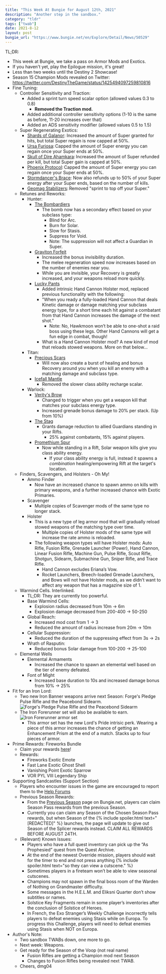 ```yaml
---
title: "This Week At Bungie for August 12th, 2021"
description: "Another step in the sandbox."
category: "tldr"
tags: ["twab"]
date: 2021-8-12
layout: post
bungie_url: "https://www.bungie.net/en/Explore/Detail/News/50529"
---
```

TL;DR:
- This week at Bungie, we take a pass on Armor Mods and Exotics.
- If you haven't yet, play the Epilogue mission, it's great!
- Less than two weeks until the Destiny 2 Showcase!
- Season 15 Champion Mods revealed on Twitter: https://twitter.com/DestinyTheGame/status/1425494097259810816
- Fine Tuning:
  - Controller Sensitivity and Traction:
    - Added a sprint turn speed scalar option (allowed values 0.3 to 0.8)
      - **Removed the Traction mod.**
    - Added additional controller sensitivity options (1-10 is the same as before, 11-20 increases over that)
    - Added an ADS sensitivity modifier (allowed values 0.5 to 1.5)
  - Super Regenerating Exotics:
    - [Shards of Galanor](https://braytech.org/inspect/item/691578979): Increased the amount of Super granted for hits, but total Super regain is now capped at 50%.
    - [Ursa Furiosa](https://braytech.org/inspect/item/1848640623): Capped the amount of Super energy you can regain once your Super ends at 50%.
    - [Skull of Dire Ahamkara](https://braytech.org/inspect/item/1030017949): Increased the amount of Super refunded per kill, but total Super gain is capped at 50%.
    - [Phoenix Protocol](https://braytech.org/inspect/item/4057299719): Capped the amount of Super energy you can regain once your Super ends at 50%.
    - [Stormdancer's Brace](https://braytech.org/inspect/item/1996008488): Now also refunds up to 50% of your Super energy after your Super ends, based on the number of kills.
    - [Geomag Stabilizers](https://braytech.org/inspect/item/121305948): Removed "sprint to top off your Super."
  - Retunes and Reworks:
    - Hunter:
      - [The Bombardiers](https://braytech.org/inspect/item/1219761634)
        - The bomb now has a secondary effect based on your subclass type:
          - Blind for Arc.
          - Burn for Solar.
          - Slow for Stasis.
          - Suppress for Void.
          - Note: The suppression will not affect a Guardian in Super.
      - [Graviton Forfeit](https://braytech.org/inspect/item/2773056939)
        - Increased the bonus invisibility duration.
        - The melee regeneration speed now increases based on the number of enemies near you.
        - While you are invisible, your Recovery is greatly increased, and your weapons reload more quickly.
      - [Lucky Pants](https://braytech.org/inspect/item/193869522)
        - Added intrinsic Hand Cannon Holster mod, replaced previous functionality with the following:
        - "When you ready a fully-loaded Hand Cannon that deals Kinetic damage or damage matching your subclass energy type, for a short time each hit against a combatant from that Hand Cannon increases the damage of the next shot.”
          - Note: No, Hawkmoon won’t be able to one-shot a raid boss using these legs. Other Hand Cannons will get a fun edge in combat, though!
        - What is a Hand Cannon Holster mod? A new kind of mod that reloads stowed weapons. More on that below…
    - Titan:
      - [Precious Scars](https://braytech.org/inspect/item/3974038291)
        - Will now also create a burst of healing and bonus Recovery around you when you kill an enemy with a matching damage and subclass type.
      - [Icefall Mantle](https://braytech.org/inspect/item/1467044898)
        - Removed the slower class ability recharge scalar.
    - Warlock:
      - [Verity's Brow](https://braytech.org/inspect/item/2428181146)
        - Changed to trigger when you get a weapon kill that matches your subclass energy type.
        - Increased grenade bonus damage to 20% per stack. (Up from 10%)
      - [The Stag](https://braytech.org/inspect/item/2177524718)
        - Grants damage reduction to allied Guardians standing in your Rifts.
          - 25% against combatants, 15% against players.
      - [Promethium Spur](https://braytech.org/inspect/item/235591051)
        - Now while standing in a Rift, Solar weapon kills give you class ability energy.
          - If your class ability energy is full, instead it spawns a _combination_ healing/empowering Rift at the target's location.
  - Finders, Scavengers, and Holsters - Oh My!
    - Ammo Finder
      - Now have an increased chance to spawn ammo on kills with primary weapons, and a further increased chance with Exotic Primaries.
    - Scavenger
      - Multiple copies of Scavenger mods of the same type no longer stack.
    - Holster
      - This is a new type of leg armor mod that will gradually reload stowed weapons of the matching type over time.
        - Multiple copies of Holster mods of the same type will increase the rate ammo is reloaded.
      - The following weapon types will have Holster mods: Auto Rifle, Fusion Rifle, Grenade Launcher (Power), Hand Cannon, Linear Fusion Rifle, Machine Gun, Pulse Rifle, Scout Rifle, Shotgun, Sidearm, Submachine Gun, Sniper Rifle, and Trace Rifle.
        - Hand Cannon excludes Eriana’s Vow.
        - Rocket Launchers, Breech-loaded Grenade Launchers, and Bows will not have Holster mods, as we didn’t want to affect any weapon that has a magazine size of 1.
  - Warmind Cells. Interlinked.
    - TL;DR: They are currently too powerful.
    - Base Warmind Cells:
      - Explosion radius decreased from 10m -> 6m
      - Explosion damage decreased from 200-400 -> 50-250
    - Global Reach:
      - Increased mod cost from 1 -> 3
      - Reduced the amount of radius increase from 20m -> 10m
    - Cellular Suppression:
      - Reduced the duration of the suppressing effect from 3s -> 2s
    - Wrath of Rasputin:
      - Reduced bonus Solar damage from 100-200 -> 25-100
  - Elemental Wells
    - Elemental Armaments
      - Increased the chance to spawn an elemental well based on the tier of enemy defeated.
    - Font of Might
      - Increased base duration to 10s and increased damage bonus from 10% -> 25%
- Fit for an Iron Lord:
  - Two new Iron Banner weapons arrive next Season: Forge's Pledge Pulse Rifle and the Peacebond Sidearm.
![Forge's Pledge Pulse Rifle and the Peacebond Sidearm](https://www.bungie.net/pubassets/pkgs/152/152303/JJ_S15_IronBanner_Weapons.jpg?cv=3983621215&av=132766007)
  - The Iron Forerunner set will also be available to earn.
![Iron Forerunner armor set](https://www.bungie.net/pubassets/pkgs/152/152303/JJ_S15_IronBanner_Group_16-9.jpg?cv=3983621215&av=132766007)
    - This armor set has the new Lord's Pride intrisic perk. Wearing a piece of this armor increases the chance of getting an Enhancement Prism at the end of a match. Stacks up to four pieces of armor.
- Prime Rewards: Fireworks Bundle
  - Claim your rewards [here](https://bung.ie/PrimeGaming)!
  - Rewards:
    - Fireworks Exotic Emote
    - Fast Lane Exotic Ghost Shell
    - Vanishing Point Exotic Sparrow
    - VOR PYL VIII Legendary Ship
- Supporting Sandcastles (Support Section)
  - Players who encounter issues in the game are encouraged to report them to the [Help Forums](https://www.bungie.net/en/Forums/Topics/?tg=Help)
  - Previous Season Rewards:
    - From the [Previous Season](https://www.bungie.net/7/en/Seasons/PreviousSeason) page on Bungie.net, players can claim Season Pass rewards from the previous Season.
    - Currently you can claim any Season of the Chosen Season Pass rewards, but when Season of the {% include spoiler.html text="[REDACTED]" %} launches, the page will update to give out Season of the Splicer rewards instead. CLAIM ALL REWARDS BEFORE AUGUST 24TH.
  - (Relevant) Known Issues:
    - Players who have a full quest inventory can pick up the “As Prophesied” quest from the Quest Archive.
    - At the end of the newest Override mission, players should wait for the timer to end and not press anything {% include spoiler.html text="so they can view a cutscene." %}
    - Sometimes players in a fireteam won’t be able to view seasonal cutscenes.
    - Champions may not spawn in the final boss room of the Warden of Nothing on Grandmaster difficulty.
    - Some messages in the H.E.L.M. and Eliksni Quarter don’t show subtitles or names.
    - Solstice Key Fragments remain in some player’s inventories after the conclusion of Solstice of Heroes.
    - In French, the Exo Stranger’s Weekly Challenge incorrectly tells players to defeat enemies using Stasis while on Europa. To progress this Challenge, players will need to defeat enemies using Stasis when NOT on Europa.
- Author's Note:
  - Two sandbox TWABs down, one more to go.
  - Next week: Weapons.
  - Get ready for the Season of the Voop (not real name)
    - Fusion Rifles are getting a Champion mod next Season
    - Changes to Fusion Rifles being revealed next TWAB.
  - Cheers, dmg04
